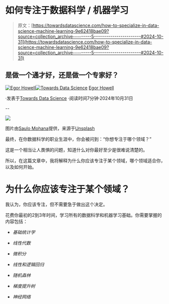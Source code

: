 # 如何专注于数据科学 / 机器学习

> 原文：[https://towardsdatascience.com/how-to-specialize-in-data-science-machine-learning-9e62418bae09?source=collection_archive---------5-----------------------#2024-10-31](https://towardsdatascience.com/how-to-specialize-in-data-science-machine-learning-9e62418bae09?source=collection_archive---------5-----------------------#2024-10-31)

## 是做一个通才好，还是做一个专家好？

[](https://medium.com/@egorhowell?source=post_page---byline--9e62418bae09--------------------------------)[![Egor Howell](../Images/1f796e828f1625440467d01dcc3e40cd.png)](https://medium.com/@egorhowell?source=post_page---byline--9e62418bae09--------------------------------)[](https://towardsdatascience.com/?source=post_page---byline--9e62418bae09--------------------------------)[![Towards Data Science](../Images/a6ff2676ffcc0c7aad8aaf1d79379785.png)](https://towardsdatascience.com/?source=post_page---byline--9e62418bae09--------------------------------) [Egor Howell](https://medium.com/@egorhowell?source=post_page---byline--9e62418bae09--------------------------------)

·发表于[Towards Data Science](https://towardsdatascience.com/?source=post_page---byline--9e62418bae09--------------------------------) ·阅读时间7分钟·2024年10月31日

--

![](../Images/7be1fefc12310b3a6e6062aef21ddf85.png)

图片由[Saulo Mohana](https://unsplash.com/@saulomohana?utm_source=medium&utm_medium=referral)提供，来源于[Unsplash](https://unsplash.com/?utm_source=medium&utm_medium=referral)

最终，在你数据科学的职业生涯中，你会被问到：“你想专注于哪个领域？”

这是一个相当让人畏惧的问题，知道什么对你最好至少是很难说清楚的。

所以，在这篇文章中，我将解释为什么你应该专注于某个领域，哪个领域适合你，以及如何开始。

# 为什么你应该专注于某个领域？

我认为，你应该专注，但不需要急于做出这个决定。

花费你最初的2到3年时间，学习所有的数据科学和机器学习基础。你需要掌握的内容包括：

+   *基础统计学*

+   *线性代数*

+   *微积分*

+   *线性和逻辑回归*

+   *随机森林*

+   *梯度提升树*

+   *神经网络*
